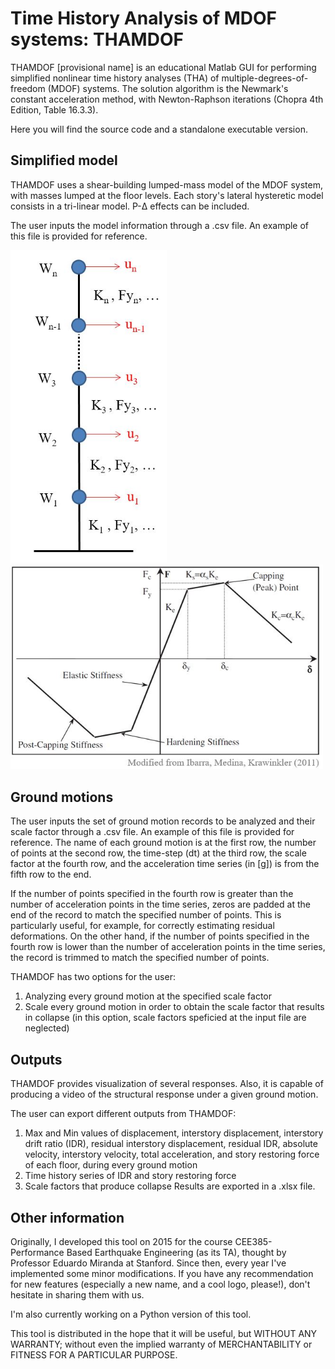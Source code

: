 # Time History Analysis of MDOF systems: THAMDOF

THAMDOF [provisional name] is an educational Matlab GUI for performing simplified nonlinear time history analyses (THA) of multiple-degrees-of-freedom (MDOF) systems. The solution algorithm is the Newmark's constant acceleration method, with Newton-Raphson iterations (Chopra 4th Edition, Table 16.3.3).

Here you will find the source code and a standalone executable version.

## Simplified model

THAMDOF uses a shear-building lumped-mass model of the MDOF system, with masses lumped at the floor levels. Each story's lateral hysteretic model consists in a tri-linear model. P-Δ effects can be included.

The user inputs the model information through a .csv file. An example of this file is provided for reference.

<img src="Figures/BldgModel.JPG" width="250" title="Shear-building lumped-mass model"/> <img src="Figures/HystModel.JPG" width="500" title="Hysteretic model"/> 

## Ground motions

The user inputs the set of ground motion records to be analyzed and their scale factor through a .csv file. An example of this file is provided for reference. The name of each ground motion is at the first row, the number of points at the second row, the time-step (dt) at the third row, the scale factor at the fourth row, and the acceleration time series (in [g]) is from the fifth row to the end.

If the number of points specified in the fourth row is greater than the number of acceleration points in the time series, zeros are padded at the end of the record to match the specified number of points. This is particularly useful, for example, for correctly estimating residual deformations. On the other hand, if the number of points specified in the fourth row is lower than the number of acceleration points in the time series, the record is trimmed to match the specified number of points.

THAMDOF has two options for the user:
1. Analyzing every ground motion at the specified scale factor
2. Scale every ground motion in order to obtain the scale factor that results in collapse (in this option, scale factors speficied at the input file are neglected)

## Outputs

THAMDOF provides visualization of several responses. Also, it is capable of producing a video of the structural response under a given ground motion.

The user can export different outputs from THAMDOF:
1. Max and Min values of displacement, interstory displacement, interstory drift ratio (IDR), residual interstory displacement, residual IDR, absolute velocity, interstory velocity, total acceleration, and story restoring force of each floor, during every ground motion
2. Time history series of IDR and story restoring force 
3. Scale factors that produce collapse
Results are exported in a .xlsx file.

## Other information

Originally, I developed this tool on 2015 for the course CEE385-Performance Based Earthquake Engineering (as its TA), thought by Professor Eduardo Miranda at Stanford. Since then, every year I've implemented some minor modifications. If you have any recommendation for new features (especially a new name, and a cool logo, please!), don't hesitate in sharing them with us. 

I'm also currently working on a Python version of this tool.

This tool is distributed in the hope that it will be useful, but WITHOUT ANY WARRANTY; without even the implied warranty of MERCHANTABILITY or FITNESS FOR A PARTICULAR PURPOSE.
